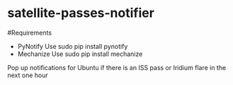 satellite-passes-notifier
=========================
#Requirements

* PyNotify
    Use sudo pip install pynotify
* Mechanize
    Use sudo pip install mechanize

Pop up notifications for Ubuntu if there is an ISS pass or Iridium flare in the next one hour

